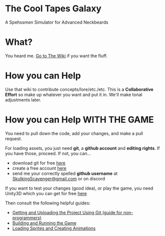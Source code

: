 # The Cool Tapes Galaxy
A Spehssmen Simulator for Advanced Neckbeards

# What?
You heard me. <a href="https://github.com/SkulkingScavenger/the-cool-tapes-galaxy/wiki">Go to The Wiki</a> if you want the fluff.

# How you can Help 

Use that wiki to contribute concepts/lore/etc./etc. This is a **Collaborative Effort** so make up whatever you want and put it in. We'll make tonal adjustments later.

# How you can Help WITH THE GAME

You need to pull down the code, add your changes, and make a pull request.

For loading assets, you just need **git**, a **github account** and **editing rights**. If you have those, proceed. If not, you can...<br> 
 * download git for free <a href="https://git-scm.com/downloads">here</a><br>
 * create a free account <a href="https://github.com/join?source=header-home">here</a><br>
 * send me your correctly spelled **github username** at SkulkingScavenger@gmail.com or on discord<br>
 
 If you want to test your changes (good idea), or play the game, you need Unity3D which you can get for free <a href="https://unity3d.com/">here</a>
 
Then consult the following helpful guides:
 
* <a href="https://github.com/SkulkingScavenger/the-cool-tapes-galaxy/wiki/Getting-and-Uploading-the-Project-Using-Git">Getting and Uploading the Project Using Git (guide for non-programmers)</a>
* <dt><a href="https://github.com/SkulkingScavenger/the-cool-tapes-galaxy/wiki/Builing-and-Running-the-Game">Building and Running the Game</a></dt>
* <dt><a href="https://github.com/SkulkingScavenger/the-cool-tapes-galaxy/wiki/Loading-Sprites-and-Creating-Animations">Loading Sprites and Creating Animations</a></dt>


